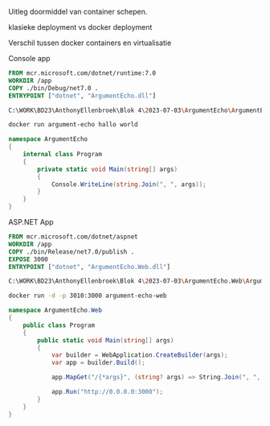 Uitleg doormiddel van container schepen.

klasieke deployment vs docker deployment

Verschil tussen docker containers en virtualisatie


Console app
```dockerfile
FROM mcr.microsoft.com/dotnet/runtime:7.0 
WORKDIR /app
COPY ./bin/Debug/net7.0 .
ENTRYPOINT ["dotnet", "ArgumentEcho.dll"]
```
```bash
C:\WORK\BD23\AnthonyEllenbroek\Blok 4\2023-07-03\ArgumentEcho\ArgumentEcho>docker build -t argument-echo .

docker run argument-echo hallo world
```
```c#
namespace ArgumentEcho
{
    internal class Program
    {
        private static void Main(string[] args)
        {
            Console.WriteLine(string.Join(", ", args));
        }
    }
}
```
ASP.NET App

```dockerfile
FROM mcr.microsoft.com/dotnet/aspnet
WORKDIR /app
COPY ./bin/Release/net7.0/publish .
EXPOSE 3000
ENTRYPOINT ["dotnet", "ArgumentEcho.Web.dll"]
```

```bash
C:\WORK\BD23\AnthonyEllenbroek\Blok 4\2023-07-03\ArgumentEcho.Web\ArgumentEcho.Web>docker build -t argument-echo-web .

docker run -d -p 3010:3000 argument-echo-web
```


```c#
namespace ArgumentEcho.Web
{
    public class Program
    {
        public static void Main(string[] args)
        {
            var builder = WebApplication.CreateBuilder(args);
            var app = builder.Build();

            app.MapGet("/{*args}", (string? args) => String.Join(", ", (args ?? "").Split('/')));

            app.Run("http://0.0.0.0:3000");
        }
    }
}
```
